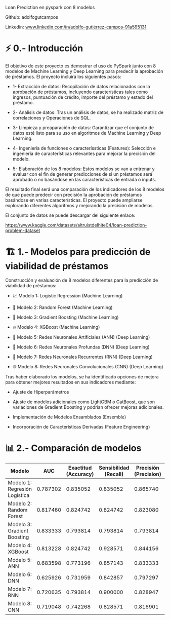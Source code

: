 Loan Prediction en pyspark con 8 modelos

Github: adolfogutcampos

Linkedin: www.linkedin.com/in/adolfo-gutiérrez-campos-91a595131

# ⚡ 0.- Introducción

El objetivo de este proyecto es demostrar el uso de PySpark junto con 8 modelos de Machine Learning y Deep Learning para predecir la aprobación de préstamos. El proyecto incluirá los siguientes pasos:

- 1- Extracción de datos: Recopilación de datos relacionados con la aprobación de préstamos, incluyendo características tales como ingresos, puntuación de crédito, importe del préstamo y estado del préstamo.

- 2- Análisis de datos: Tras un análisis de datos, se ha realizado matriz de correlaciones y Operaciones de SQL.

- 3- Limpieza y preaparación de datos: Garantizar que el conjunto de datos esté listo para su uso en algoritmos de Machine Learning y Deep Learning.

- 4- Ingeniería de funciones o caracteríssticas (Features): Selección e ingeniería de características relevantes para mejorar la precisión del modelo.

- 5- Elaboración de los 8 modelos: Estos modelos se van a entrenar y evaluar con el fin de generar predicciones de si un préstamos será aprobado o no basándose en las características de entrada o inputs.

El resultado final será una comparación de los indicadores de los 8 modelos de que puede predecir con precisión la aprobación de préstamos basándose en varias características. 
El proyecto puede ampliarse explorando diferentes algoritmos y mejorando la precisión de modelos.

El conjunto de datos se puede descargar del siguiente enlace:

https://www.kaggle.com/datasets/altruistdelhite04/loan-prediction-problem-dataset

# 🏗 1.- Modelos para predicción de viabilidad de préstamos

Construcción y evaluación de 8 modelos diferentes para la predicción de viabilidad de préstamos:

- 📈 Modelo 1: Logistic Regression (Machine Learning)

- 🌳 Modelo 2: Random Forest (Machine Learning)

- 🚀 Modelo 3: Gradient Boosting (Machine Learning)

- 🔥 Modelo 4: XGBoost (Machine Learning)

- 🧠 Modelo 5: Redes Neuronales Artificiales (ANN) (Deep Learning)

- 🌌 Modelo 6: Redes Neuronales Profundas (DNN) (Deep Learning)

- 📜 Modelo 7: Redes Neuronales Recurrentes (RNN) (Deep Learning)

- 🌐 Modelo 8: Redes Neuronales Convolucionales (CNN) (Deep Learning)

Tras haber elaborado los modelos, se ha identificado opciones de mejora para obtener mejores resultados en sus indicadores mediante:

- Ajuste de Hiperparámetros

- Ajuste de modelos adicionales como LightGBM o CatBoost, que son variaciones de Gradient Boosting y podrían ofrecer mejoras adicionales.

- Implementación de Modelos Ensamblados (Ensemble)

- Incorporación de Características Derivadas (Feature Engineering)

# 📊 2.- Comparación de modelos

| Modelo                             | AUC      | Exactitud (Accuracy) | Sensibilidad (Recall) | Precisión (Precision) | F1 Score | Coeficiente de Gini |
|------------------------------------|----------|----------------------|-----------------------|-----------------------|----------|---------------------|
| Modelo 1: Regresión Logística      | 0.787302 | 0.835052             | 0.835052              | 0.865740              | 0.808784 | 0.574603            |
| Modelo 2: Random Forest            | 0.817460 | 0.824742             | 0.824742              | 0.823080              | 0.808709 | 0.634921            |
| Modelo 3: Gradient Boosting        | 0.833333 | 0.793814             | 0.793814              | 0.793814              | 0.793814 | 0.666667            |
| Modelo 4: XGBoost                  | 0.813228 | 0.824742             | 0.928571              | 0.844156              | 0.884354 | 0.626455            |
| Modelo 5: ANN                      | 0.683598 | 0.773196             | 0.857143              | 0.833333              | 0.845070 | 0.367196            |
| Modelo 6: DNN                      | 0.625926 | 0.731959             | 0.842857              | 0.797297              | 0.819444 | 0.251852            |
| Modelo 7: RNN                      | 0.720635 | 0.793814             | 0.900000              | 0.828947              | 0.863014 | 0.441270            |
| Modelo 8: CNN                      | 0.719048 | 0.742268             | 0.828571              | 0.816901              | 0.822695 | 0.438095            |

